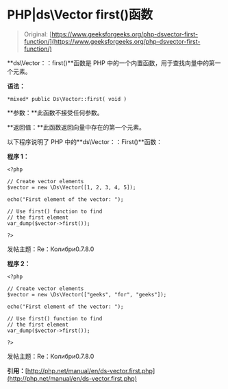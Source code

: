 # PHP|ds\Vector first()函数

> Original: [https://www.geeksforgeeks.org/php-dsvector-first-function/](https://www.geeksforgeeks.org/php-dsvector-first-function/)

**ds\Vector：：first()**函数是 PHP 中的一个内置函数，用于查找向量中的第一个元素。

**语法：**

```
*mixed* public Ds\Vector::first( void )

```

**参数：**此函数不接受任何参数。

**返回值：**此函数返回向量中存在的第一个元素。

以下程序说明了 PHP 中的**ds\Vector：：First()**函数：

**程序 1：**

```
<?php

// Create vector elements
$vector = new \Ds\Vector([1, 2, 3, 4, 5]);

echo("First element of the vector: ");

// Use first() function to find
// the first element
var_dump($vector->first());

?>
```

发帖主题：Re：Колибри0.7.8.0

**程序 2：**

```
<?php

// Create vector elements
$vector = new \Ds\Vector(["geeks", "for", "geeks"]);

echo("First element of the vector: ");

// Use first() function to find
// the first element
var_dump($vector->first());

?>
```

发帖主题：Re：Колибри0.7.8.0

**引用：**[http://php.net/manual/en/ds-vector.first.php](http://php.net/manual/en/ds-vector.first.php)